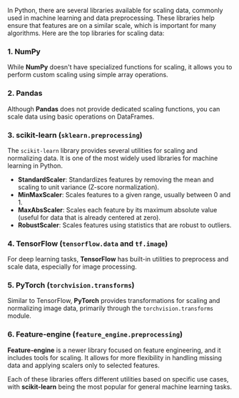 In Python, there are several libraries available for scaling data, commonly used in machine learning and data preprocessing. These libraries help ensure that features are on a similar scale, which is important for many algorithms. Here are the top libraries for scaling data:

### 1. **NumPy**
While **NumPy** doesn't have specialized functions for scaling, it allows you to perform custom scaling using simple array operations.


### 2. **Pandas**
Although **Pandas** does not provide dedicated scaling functions, you can scale data using basic operations on DataFrames.


### 3. **scikit-learn** (`sklearn.preprocessing`)
The `scikit-learn` library provides several utilities for scaling and normalizing data. It is one of the most widely used libraries for machine learning in Python.

- **StandardScaler**: Standardizes features by removing the mean and scaling to unit variance (Z-score normalization).
- **MinMaxScaler**: Scales features to a given range, usually between 0 and 1.
- **MaxAbsScaler**: Scales each feature by its maximum absolute value (useful for data that is already centered at zero).
- **RobustScaler**: Scales features using statistics that are robust to outliers.


### 4. **TensorFlow** (`tensorflow.data` and `tf.image`)
For deep learning tasks, **TensorFlow** has built-in utilities to preprocess and scale data, especially for image processing.


### 5. **PyTorch** (`torchvision.transforms`)
Similar to TensorFlow, **PyTorch** provides transformations for scaling and normalizing image data, primarily through the `torchvision.transforms` module.



### 6. **Feature-engine** (`feature_engine.preprocessing`)
**Feature-engine** is a newer library focused on feature engineering, and it includes tools for scaling. It allows for more flexibility in handling missing data and applying scalers only to selected features.



Each of these libraries offers different utilities based on specific use cases, with **scikit-learn** being the most popular for general machine learning tasks.
